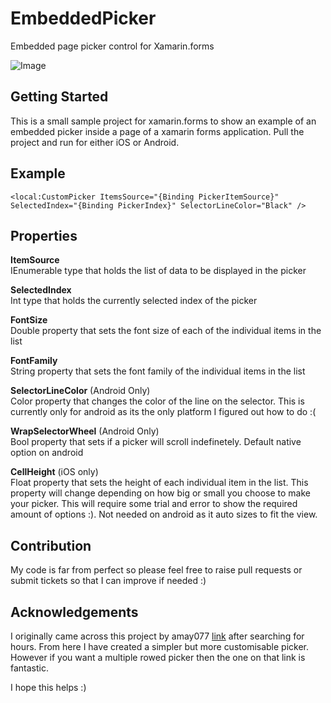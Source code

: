 # EmbeddedPicker
Embedded page picker control for Xamarin.forms

![Image](https://media.giphy.com/media/5ryhCdUhRSRjGnaSo6/giphy.gif)

## Getting Started
This is a small sample project for xamarin.forms to show an example of an embedded picker inside a page of a xamarin forms application. Pull the project and run for either iOS or Android.

## Example

```
<local:CustomPicker ItemsSource="{Binding PickerItemSource}" SelectedIndex="{Binding PickerIndex}" SelectorLineColor="Black" />
```

## Properties

**ItemSource**  
IEnumerable type that holds the list of data to be displayed in the picker  

**SelectedIndex**  
Int type that holds the currently selected index of the picker  

**FontSize**  
Double property that sets the font size of each of the individual items in the list  

**FontFamily**  
String property that sets the font family of the individual items in the list

**SelectorLineColor** (Android Only)  
Color property that changes the color of the line on the selector. This is currently only for android as its the only platform I figured out how to do :(

**WrapSelectorWheel** (Android Only)   
Bool property that sets if a picker will scroll indefinetely. Default native option on android

**CellHeight** (iOS only)    
Float property that sets the height of each individual item in the list. This property will change depending on how big or small you choose to make your picker. This will require some trial and error to show the required amount of options :). Not needed on android as it auto sizes to fit the view.

## Contribution
My code is far from perfect so please feel free to raise pull requests or submit tickets so that I can improve if needed :)

## Acknowledgements
I originally came across this project by amay077 [link](https://github.com/amay077/Xamarin_Forms_PickerViewSample) after searching for hours. From here I have created a simpler but more customisable picker. However if you want a multiple rowed picker then the one on that link is fantastic.

I hope this helps :)
